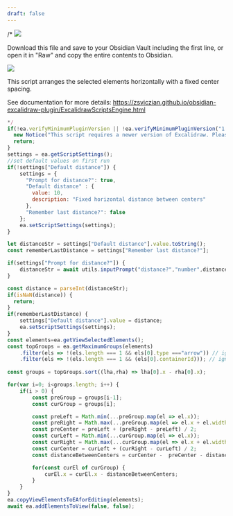 ```yaml
---
draft: false
---
```

/*
![](https://raw.githubusercontent.com/zsviczian/obsidian-excalidraw-plugin/master/images/scripts-download-raw.jpg)

Download this file and save to your Obsidian Vault including the first line, or open it in "Raw" and copy the entire contents to Obsidian.

![](https://raw.githubusercontent.com/zsviczian/obsidian-excalidraw-plugin/master/images/scripts-fixed-horizontal-distance-between-centers.png)

This script arranges the selected elements horizontally with a fixed center spacing.

See documentation for more details:
https://zsviczian.github.io/obsidian-excalidraw-plugin/ExcalidrawScriptsEngine.html

```javascript
*/
if(!ea.verifyMinimumPluginVersion || !ea.verifyMinimumPluginVersion("1.5.21")) {
  new Notice("This script requires a newer version of Excalidraw. Please install the latest version.");
  return;
}
settings = ea.getScriptSettings();
//set default values on first run
if(!settings["Default distance"]) {
	settings = {
	  "Prompt for distance?": true,
	  "Default distance" : {
		value: 10,
		description: "Fixed horizontal distance between centers"
	  },
	  "Remember last distance?": false
	};
	ea.setScriptSettings(settings);
}

let distanceStr = settings["Default distance"].value.toString();
const rememberLastDistance = settings["Remember last distance?"];

if(settings["Prompt for distance?"]) {
    distanceStr = await utils.inputPrompt("distance?","number",distanceStr);
}

const distance = parseInt(distanceStr);
if(isNaN(distance)) {
  return;
}
if(rememberLastDistance) {
	settings["Default distance"].value = distance;
	ea.setScriptSettings(settings);
}
const elements=ea.getViewSelectedElements();
const topGroups = ea.getMaximumGroups(elements)
    .filter(els => !(els.length === 1 && els[0].type ==="arrow")) // ignore individual arrows
    .filter(els => !(els.length === 1 && (els[0].containerId))); // ignore text in stickynote
    
const groups = topGroups.sort((lha,rha) => lha[0].x - rha[0].x);

for(var i=0; i<groups.length; i++) {
    if(i > 0) {
        const preGroup = groups[i-1];
        const curGroup = groups[i];

        const preLeft = Math.min(...preGroup.map(el => el.x));
        const preRight = Math.max(...preGroup.map(el => el.x + el.width));
        const preCenter = preLeft + (preRight - preLeft) / 2;
        const curLeft = Math.min(...curGroup.map(el => el.x));
        const curRight = Math.max(...curGroup.map(el => el.x + el.width));
        const curCenter = curLeft + (curRight - curLeft) / 2;
        const distanceBetweenCenters = curCenter -  preCenter - distance;

        for(const curEl of curGroup) {
            curEl.x = curEl.x - distanceBetweenCenters;
        }
    }
}
ea.copyViewElementsToEAforEditing(elements);
await ea.addElementsToView(false, false);
